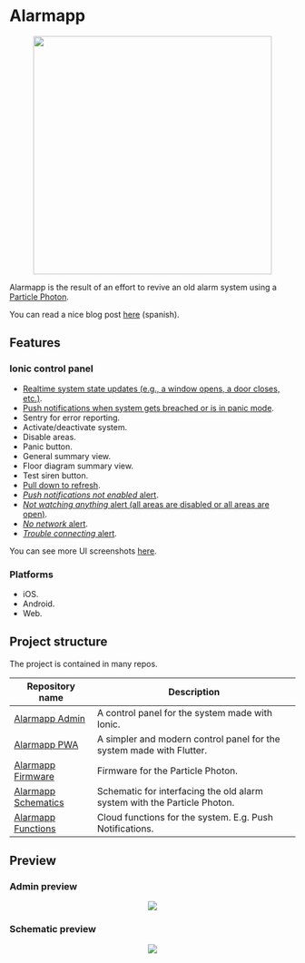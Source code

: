 # Alarmapp

<p align="center">
   <a href="https://vimeo.com/287134023"><img width="420" src="https://user-images.githubusercontent.com/10622989/44749114-3ba28f80-aad7-11e8-910e-98da1302fe2c.png"></a>
</p>

Alarmapp is the result of an effort to revive an old alarm system using a [Particle Photon](https://www.particle.io/products/hardware/photon-wifi).

You can read a nice blog post [here](https://medium.com/@ramomar/reviviendo-un-sistema-de-ed577e232077) (spanish).

## Features

### Ionic control panel

- [Realtime system state updates (e.g., a window opens, a door closes, etc.)](https://github.com/ramomar/alarmapp-admin/issues/1#issuecomment-416682576).
- [Push notifications when system gets breached or is in panic mode](https://user-images.githubusercontent.com/10622989/44742820-718b4800-aac6-11e8-809b-cb4da787492f.png).
- Sentry for error reporting.
- Activate/deactivate system.
- Disable areas.
- Panic button.
- General summary view.
- Floor diagram summary view.
- Test siren button.
- [Pull down to refresh](https://user-images.githubusercontent.com/10622989/44743084-19a11100-aac7-11e8-9ffd-97dab33881b2.png).
- [_Push notifications not enabled_ alert](https://user-images.githubusercontent.com/10622989/44743034-f4ac9e00-aac6-11e8-8947-03b3a22967ae.png).
- [_Not watching anything_ alert (all areas are disabled or all areas are open)](https://github.com/ramomar/alarmapp-admin/issues/1#issuecomment-416690513).
- [_No network_ alert](https://github.com/ramomar/alarmapp-admin/issues/1#issuecomment-416687888).
- [_Trouble connecting_ alert](https://github.com/ramomar/alarmapp-admin/issues/1#issuecomment-416689480).

You can see more UI screenshots [here](https://github.com/ramomar/alarmapp-admin/issues/1).

### Platforms

- iOS.
- Android.
- Web.

## Project structure

The project is contained in many repos.

|Repository name | Description |
|----------------|-------------|
| [Alarmapp Admin](https://github.com/ramomar/alarmapp-admin) | A control panel for the system made with Ionic. |
| [Alarmapp PWA](https://github.com/ramomar/alarmapp-pwa) | A simpler and modern control panel for the system made with Flutter. |
| [Alarmapp Firmware](https://github.com/ramomar/alarmapp-firmware) | Firmware for the Particle Photon. |
| [Alarmapp Schematics](https://github.com/ramomar/alarmapp-schematics) | Schematic for interfacing the old alarm system with the Particle Photon. |
| [Alarmapp Functions](https://github.com/ramomar/alarmapp-functions) | Cloud functions for the system. E.g. Push Notifications. |


## Preview

### Admin preview
<p align="center">
  <img src="https://user-images.githubusercontent.com/10622989/44741599-2d4a7880-aac3-11e8-9959-4d49ef1ab0e5.gif"></a>
</p>

### Schematic preview
<p align="center">
  <img src="https://user-images.githubusercontent.com/10622989/44690106-54e80500-aa1f-11e8-8179-75d2a9ed222b.png"></a>
</p>
